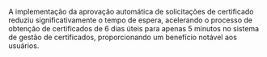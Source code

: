 A implementação da aprovação automática de solicitações de certificado reduziu significativamente o tempo de espera, acelerando o processo de obtenção de certificados de 6 dias úteis para apenas 5 minutos no sistema de gestão de certificados, proporcionando um benefício notável aos usuários.
